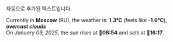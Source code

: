 
자동으로 추가된 텍스트입니다.

<!--START_SECTION:weather:moscow-->
Currently in **Moscow** (RU), the weather is: **1.3°C** (feels like **-1.6°C**), ***overcast clouds***<br/>
On *January 09, 2025*, the *sun rises* at 🌅**08:54** and *sets* at 🌇**16:17**.
<!--END_SECTION:weather-->
